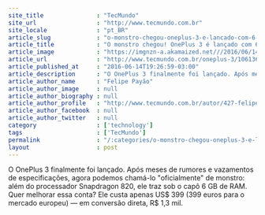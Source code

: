 ```yaml
---
site_title               : "TecMundo"
site_url                 : "http://www.tecmundo.com.br"
site_locale              : "pt_BR"
article_slug             : "o-monstro-chegou-oneplus-3-e-lancado-com-6-gb-de-ram"
article_title            : "O monstro chegou! OnePlus 3 é lançado com 6 GB de RAM"
article_image            : "https://imgnzn-a.akamaized.net///2016/06/14/14192614063557-t1200x480.jpg"
article_url              : "http://www.tecmundo.com.br/oneplus-3/106136-monstro-chegou-oneplus-3-lancado-6-gb-ram.htm"
article_published_at     : "2016-06-14T19:26:59-03:00"
article_description      : "O OnePlus 3 finalmente foi lançado. Após meses de rumores e vazamentos de especificações, agora podemos chamá-lo 'oficialmente' de monstro: além do processador Snapdragon 820, ele traz sob o capô 6 GB de RAM. Quer melhorar essa conta? Ele custa apenas US$ 399 (399 euros para o mercado europeu) — em conversão direta, R$ 1,3 mil."
article_author_name      : "Felipe Payão"
article_author_image     : null
article_author_biography : null
article_author_profile   : "http://www.tecmundo.com.br/autor/427-felipe-payao/"
article_author_facebook  : null
article_author_twitter   : null
category                 : ['technology']
tags                     : ['TecMundo']
permalink                : "/:categories/o-monstro-chegou-oneplus-3-e-lancado-com-6-gb-de-ram/"
layout                   : post
---
```


O OnePlus 3 finalmente foi lançado. Após meses de rumores e vazamentos de especificações, agora podemos chamá-lo "oficialmente" de monstro: além do processador Snapdragon 820, ele traz sob o capô 6 GB de RAM. Quer melhorar essa conta? Ele custa apenas US$ 399 (399 euros para o mercado europeu) — em conversão direta, R$ 1,3 mil.
